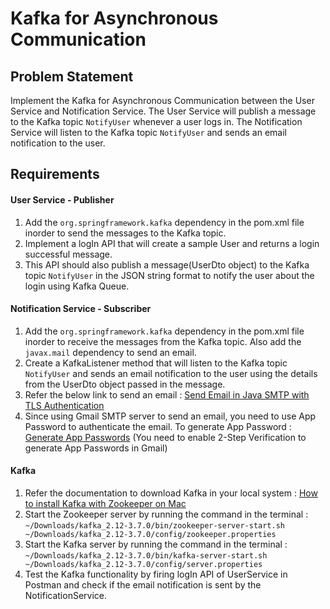 # Kafka for Asynchronous Communication

## Problem Statement

Implement the Kafka for Asynchronous Communication between the User Service and Notification Service. The User Service will publish a message to the Kafka topic `NotifyUser` whenever a user logs in. The Notification Service will listen to the Kafka topic `NotifyUser` and sends an email notification to the user.

## Requirements
#### User Service - Publisher
1. Add the `org.springframework.kafka` dependency in the pom.xml file inorder to send the messages to the Kafka topic.
2. Implement a logIn API that will create a sample User and returns a login successful message.
3. This API should also publish a message(UserDto object) to the Kafka topic `NotifyUser` in the JSON string format to notify the user about the login using Kafka Queue.

#### Notification Service - Subscriber
1. Add the `org.springframework.kafka` dependency in the pom.xml file inorder to receive the messages from the Kafka topic. Also add the `javax.mail` dependency to send an email.
2. Create a KafkaListener method that will listen to the Kafka topic `NotifyUser` and sends an email notification to the user using the details from the UserDto object passed in the message.
3. Refer the below link to send an email : [Send Email in Java SMTP with TLS Authentication](https://www.digitalocean.com/community/tutorials/javamail-example-send-mail-in-java-smtp#send-email-in-java-smtp-with-tls-authentication)
4. Since using Gmail SMTP server to send an email, you need to use App Password to authenticate the email. To generate App Password : [Generate App Passwords](https://myaccount.google.com/apppasswords) (You need to enable 2-Step Verification to generate App Passwords in Gmail)

#### Kafka
1. Refer the documentation to download Kafka in your local system : [How to install Kafka with Zookeeper on Mac](https://www.conduktor.io/kafka/how-to-install-apache-kafka-on-mac/)
2. Start the Zookeeper server by running the command in the terminal : `~/Downloads/kafka_2.12-3.7.0/bin/zookeeper-server-start.sh ~/Downloads/kafka_2.12-3.7.0/config/zookeeper.properties`
3. Start the Kafka server by running the command in the terminal : `~/Downloads/kafka_2.12-3.7.0/bin/kafka-server-start.sh ~/Downloads/kafka_2.12-3.7.0/config/server.properties`
4. Test the Kafka functionality by firing logIn API of UserService in Postman and check if the email notification is sent by the NotificationService.
